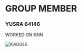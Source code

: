 # GROUP MEMBER
### YUSRA 64146
WORKED ON KNN

![KAGGLE](https://user-images.githubusercontent.com/99583325/168898208-be39d028-3d34-4524-bb20-a77883aec329.jpeg)
